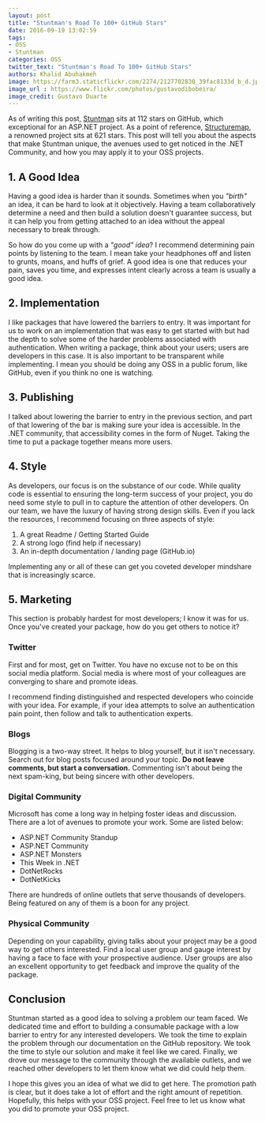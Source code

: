 ```yaml
---
layout: post
title: "Stuntman's Road To 100+ GitHub Stars"
date: 2016-09-19 13:02:59
tags: 
- OSS
- Stuntman
categories: OSS
twitter_text: "Stuntman's Road To 100+ GitHub Stars"
authors: Khalid Abuhakmeh
image: https://farm3.staticflickr.com/2274/2127702830_39fac8133d_b_d.jpg
image_url : https://www.flickr.com/photos/gustavodibobeira/
image_credit: Gustavo Duarte
---
```


As of writing this post, [Stuntman](https://github.com/ritterim/stuntman) sits at 112 stars on GitHub, which exceptional for an ASP.NET project. As a point of reference, [Structuremap](https://github.com/structuremap/structuremap), a renowned project sits at 621 stars. This post will tell you about the aspects that make Stuntman unique, the avenues used to get noticed in the .NET Community, and how you may apply it to your OSS projects.

## 1. A Good Idea

Having a good idea is harder than it sounds. Sometimes when you *"birth"* an idea, it can be hard to look at it objectively. Having a team collaboratively determine a need and then build a solution doesn't guarantee success, but it can help you from getting attached to an idea without the appeal necessary to break through.

So how do you come up with a *"good" idea*? I recommend determining pain points by listening to the team. I mean take your headphones off and listen to grunts, moans, and huffs of grief.  A good idea is one that reduces your pain, saves you time, and expresses intent clearly across a team is usually a good idea.

## 2. Implementation

I like packages that have lowered the barriers to entry. It was important for us to work on an implementation that was easy to get started with but had the depth to solve some of the harder problems associated with authentication. When writing a package, think about your users; users are developers in this case. It is also important to be transparent while implementing. I mean you should be doing any OSS in a public forum, like GitHub, even if you think no one is watching.

## 3. Publishing

I talked about lowering the barrier to entry in the previous section, and part of that lowering of the bar is making sure your idea is accessible. In the .NET community, that accessibility comes in the form of Nuget. Taking the time to put a package together means more users.

## 4. Style

As developers, our focus is on the substance of our code. While quality code is essential to ensuring the long-term success of your project, you do need some style to pull in to capture the attention of other developers. On our team, we have the luxury of having strong design skills. Even if you lack the resources, I recommend focusing on three aspects of style:

1. A great Readme / Getting Started Guide
2. A strong logo (find help if necessary)
3. An in-depth documentation / landing page (GitHub.io)

Implementing any or all of these can get you coveted developer mindshare that is increasingly scarce.

## 5. Marketing

This section is probably hardest for most developers; I know it was for us. Once you've created your package, how do you get others to notice it?

### Twitter

First and for most, get on Twitter. You have no excuse not to be on this social media platform. Social media is where most of your colleagues are converging to share and promote ideas.

I recommend finding distinguished and respected developers who coincide with your idea. For example, if your idea attempts to solve an authentication pain point, then follow and talk to authentication experts. 

### Blogs

Blogging is a two-way street. It helps to blog yourself, but it isn't necessary. Search out for blog posts focused around your topic. **Do not leave comments, but start a conversation.** Commenting isn't about being the next spam-king, but being sincere with other developers.

### Digital Community

Microsoft has come a long way in helping foster ideas and discussion. There are a lot of avenues to promote your work. Some are listed below:

- ASP.NET Community Standup
- ASP.NET Community
- ASP.NET Monsters
- This Week in .NET
- DotNetRocks
- DotNetKicks

There are hundreds of online outlets that serve thousands of developers. Being featured on any of them is a boon for any project.

### Physical Community

Depending on your capability, giving talks about your project may be a good way to get others interested. Find a local user group and gauge interest by having a face to face with your prospective audience. User groups are also an excellent opportunity to get feedback and improve the quality of the package.

## Conclusion

Stuntman started as a good idea to solving a problem our team faced. We dedicated time and effort to building a consumable package with a low barrier to entry for any interested developers. We took the time to explain the problem through our documentation on the GitHub repository. We took the time to style our solution and make it feel like we cared. Finally, we drove our message to the community through the available outlets, and we reached other developers to let them know what we did could help them.

I hope this gives you an idea of what we did to get here. The promotion path is clear, but it does take a lot of effort and the right amount of repetition. Hopefully, this helps with your OSS project. Feel free to let us know what you did to promote your OSS project.